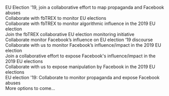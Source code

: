 EU Election '19, join a collaborative effort to map propaganda and Facebook abuses\
Collaborate with fbTREX to monitor EU elections\
Collaborate with fbTREX to monitor algorithmic influence in the 2019 EU election\
Join the fbTREX collaborative EU election monitoring initiative\
Collaborate monitor Facebook’s influence on EU election ‘19 discourse\
Collaborate with us to monitor Facebook’s influence/impact in the 2019 EU election\
Join a collaborative effort to expose Facebook's influence/impact in the 2019 EU elections\
Collaborate with us to expose manipulation by Facebook in the 2019 EU elections\
EU election '19: Collaborate to monitor propaganda and expose Facebook abuses\
More options to come...

